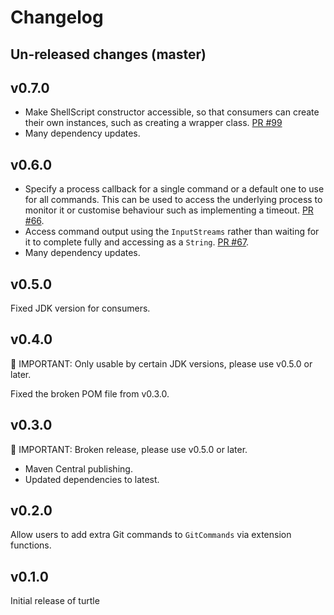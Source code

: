 # Changelog

## Un-released changes (master)

## v0.7.0

* Make ShellScript constructor accessible, so that consumers can create their own instances, such as creating a wrapper class. [PR #99](https://github.com/lordcodes/turtle/pull/99)
* Many dependency updates.

## v0.6.0

* Specify a process callback for a single command or a default one to use for all commands. This can be used to access the underlying process to monitor it or customise behaviour such as implementing a timeout. [PR #66](https://github.com/lordcodes/turtle/pull/66).
* Access command output using the `InputStreams` rather than waiting for it to complete fully and accessing as a `String`. [PR #67](https://github.com/lordcodes/turtle/pull/67).
* Many dependency updates.

## v0.5.0

Fixed JDK version for consumers.

## v0.4.0

:rotating_light: IMPORTANT: Only usable by certain JDK versions, please use v0.5.0 or later.

Fixed the broken POM file from v0.3.0.

## v0.3.0

:rotating_light: IMPORTANT: Broken release, please use v0.5.0 or later.

* Maven Central publishing.
* Updated dependencies to latest.

## v0.2.0

Allow users to add extra Git commands to `GitCommands` via extension functions.

## v0.1.0

Initial release of turtle
